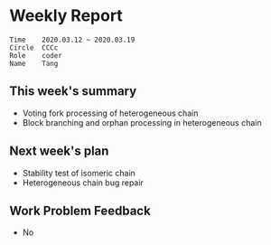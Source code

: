 # Weekly Report 

```
Time	2020.03.12 ~ 2020.03.19
Circle	CCCc
Role	coder
Name	Tang
```
## This week's summary

- Voting fork processing of heterogeneous chain
- Block branching and orphan processing in heterogeneous chain

## Next week's plan

- Stability test of isomeric chain
- Heterogeneous chain bug repair

## Work Problem Feedback

- No

